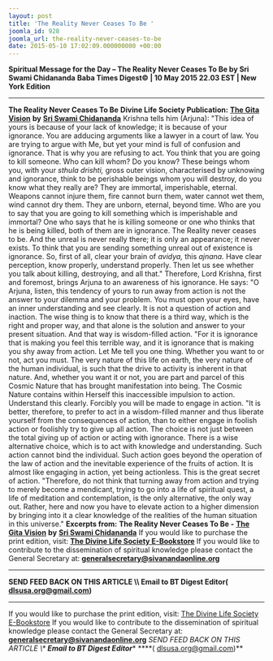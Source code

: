 ```yaml
---
layout: post
title: 'The Reality Never Ceases To Be '
joomla_id: 928
joomla_url: the-reality-never-ceases-to-be
date: 2015-05-10 17:02:09.000000000 +00:00
---
```

**Spiritual Message for the Day – The Reality Never Ceases To Be by Sri Swami Chidananda**
**Baba Times Digest© | 10 May 2015 22.03 EST | New York Edition**
* * *
**The Reality Never Ceases To Be**
**Divine Life Society Publication:** [**The Gita Vision**](http://www.dlshq.org/download/gita_vision.htm#_VPID_9) **by** [**Sri Swami Chidananda**](http://www.dlshq.org/saints/chida.htm)
Krishna tells him (Arjuna): "This idea of yours is because of your lack of knowledge; it is because of your ignorance. You are adducing arguments like a lawyer in a court of law. You are trying to argue with Me, but yet your mind is full of confusion and ignorance. That is why you are refusing to act. You think that you are going to kill someone. Who can kill whom? Do you know? These beings whom you, with your _sthula drishti,_ gross outer vision, characterised by unknowing and ignorance, think to be perishable beings whom you will destroy, do you know what they really are? They are immortal, imperishable, eternal. Weapons cannot injure them, fire cannot burn them, water cannot wet them, wind cannot dry them. They are unborn, eternal, beyond time. Who are you to say that you are going to kill something which is imperishable and immortal? One who says that he is killing someone or one who thinks that he is being killed, both of them are in ignorance. The Reality never ceases to be. And the unreal is never really there; it is only an appearance; it never exists. To think that you are sending something unreal out of existence is ignorance. So, first of all, clear your brain of _avidya,_ this _ajnana._ Have clear perception, know properly, understand properly. Then let us see whether you talk about killing, destroying, and all that."
Therefore, Lord Krishna, first and foremost, brings Arjuna to an awareness of his ignorance. He says: "O Arjuna, listen, this tendency of yours to run away from action is not the answer to your dilemma and your problem. You must open your eyes, have an inner understanding and see clearly. It is not a question of action and inaction. The wise thing is to know that there is a third way, which is the right and proper way, and that alone is the solution and answer to your present situation. And that way is wisdom-filled action.
"For it is ignorance that is making you feel this terrible way, and it is ignorance that is making you shy away from action. Let Me tell you one thing. Whether you want to or not, act you must. The very nature of this life on earth, the very nature of the human individual, is such that the drive to activity is inherent in that nature. And, whether you want it or not, you are part and parcel of this Cosmic Nature that has brought manifestation into being. The Cosmic Nature contains within Herself this inaccessible impulsion to action. Understand this clearly. Forcibly you will be made to engage in action.
"It is better, therefore, to prefer to act in a wisdom-filled manner and thus liberate yourself from the consequences of action, than to either engage in foolish action or foolishly try to give up all action. The choice is not just between the total giving up of action or acting with ignorance. There is a wise alternative choice, which is to act with knowledge and understanding. Such action cannot bind the individual. Such action goes beyond the operation of the law of action and the inevitable experience of the fruits of action. It is almost like engaging in action, yet being actionless. This is the great secret of action.
"Therefore, do not think that turning away from action and trying to merely become a mendicant, trying to go into a life of spiritual quest, a life of meditation and contemplation, is the only alternative, the only way out. Rather, here and now you have to elevate action to a higher dimension by bringing into it a clear knowledge of the realities of the human situation in this universe."
**Excerpts from:**  **The Reality Never Ceases To Be -** [**The Gita Vision**](http://www.dlshq.org/download/gita_vision.htm#_VPID_9) **by** [**Sri Swami Chidananda**](http://www.dlshq.org/saints/chida.htm)
If you would like to purchase the print edition, visit: **[The Divine Life Society E-Bookstore](http://www.dlshq.org/download/download.htm)**
If you would like to contribute to the dissemination of spiritual knowledge please contact the General Secretary at: [](mailto:%20%3Cscript%20type=%27text/javascript%27%3E%20%3C%21--%20var%20prefix%20=%20%27ma%27%20+%20%27il%27%20+%20%27to%27;%20var%20path%20=%20%27hr%27%20+%20%27ef%27%20+%20%27=%27;%20var%20addy57016%20=%20%27generalsecretary%27%20+%20%27@%27;%20addy57016%20=%20addy57016%20+%20%27sivanandaonline%27%20+%20%27.%27%20+%20%27org%27;%20document.write%28%27%3Ca%20%27%20+%20path%20+%20%27%5C%27%27%20+%20prefix%20+%20%27:%27%20+%20addy57016%20+%20%27%5C%27%3E%27%29;%20document.write%28addy57016%29;%20document.write%28%27%3C%5C/a%3E%27%29;%20//--%3E%5Cn%20%3C/script%3E%3Cscript%20type=%27text/javascript%27%3E%20%3C%21--%20document.write%28%27%3Cspan%20style=%5C%27display:%20none;%5C%27%3E%27%29;%20//--%3E%20%3C/script%3EThis%20email%20address%20is%20being%20protected%20from%20spambots.%20You%20need%20JavaScript%20enabled%20to%20view%20it.%20%3Cscript%20type=%27text/javascript%27%3E%20%3C%21--%20document.write%28%27%3C/%27%29;%20document.write%28%27span%3E%27%29;%20//--%3E%20%3C/script%3E?subject=Contribution%20to%20Dissemination%20of%20Spiritual%20Knowledge) **generalsecretary@sivanandaonline.org**
****
**SEND FEED BACK ON THIS ARTICLE \\\ Email to BT Digest Editor[](mailto:%20%3Cscript%20type=%27text/javascript%27%3E%20%3C%21--%20var%20prefix%20=%20%27ma%27%20+%20%27il%27%20+%20%27to%27;%20var%20path%20=%20%27hr%27%20+%20%27ef%27%20+%20%27=%27;%20var%20addy72654%20=%20%27dlsusa.org%27%20+%20%27@%27;%20addy72654%20=%20addy72654%20+%20%27gmail%27%20+%20%27.%27%20+%20%27com%27;%20document.write%28%27%3Ca%20%27%20+%20path%20+%20%27%5C%27%27%20+%20prefix%20+%20%27:%27%20+%20addy72654%20+%20%27%5C%27%3E%27%29;%20document.write%28addy72654%29;%20document.write%28%27%3C%5C/a%3E%27%29;%20//--%3E%5Cn%20%3C/script%3E%3Cscript%20type=%27text/javascript%27%3E%20%3C%21--%20document.write%28%27%3Cspan%20style=%5C%27display:%20none;%5C%27%3E%27%29;%20//--%3E%20%3C/script%3EThis%20email%20address%20is%20being%20protected%20from%20spambots.%20You%20need%20JavaScript%20enabled%20to%20view%20it.%20%3Cscript%20type=%27text/javascript%27%3E%20%3C%21--%20document.write%28%27%3C/%27%29;%20document.write%28%27span%3E%27%29;%20//--%3E%20%3C/script%3E?subject=DLS%20Posts)( [dlsusa.org@gmail.com](mailto:dlsusa.org@gmail.com))**
* * *
  
If you would like to purchase the print edition, visit: [The Divine Life Society E-Bookstore](http://www.dlshq.org/download/download.htm)
If you would like to contribute to the dissemination of spiritual knowledge please contact the General Secretary at: **[generalsecretary@sivanandaonline.org](mailto:generalsecretary@sivanandaonline.org)**
**SEND FEED BACK ON THIS ARTICLE \\\**  **Email to BT Digest Editor**** [](mailto:%20%3Cscript%20type=%27text/javascript%27%3E%20%3C%21--%20var%20prefix%20=%20%27ma%27%20+%20%27il%27%20+%20%27to%27;%20var%20path%20=%20%27hr%27%20+%20%27ef%27%20+%20%27=%27;%20var%20addy72654%20=%20%27dlsusa.org%27%20+%20%27@%27;%20addy72654%20=%20addy72654%20+%20%27gmail%27%20+%20%27.%27%20+%20%27com%27;%20document.write%28%27%3Ca%20%27%20+%20path%20+%20%27%5C%27%27%20+%20prefix%20+%20%27:%27%20+%20addy72654%20+%20%27%5C%27%3E%27%29;%20document.write%28addy72654%29;%20document.write%28%27%3C%5C/a%3E%27%29;%20//--%3E%5Cn%20%3C/script%3E%3Cscript%20type=%27text/javascript%27%3E%20%3C%21--%20document.write%28%27%3Cspan%20style=%5C%27display:%20none;%5C%27%3E%27%29;%20//--%3E%20%3C/script%3EThis%20email%20address%20is%20being%20protected%20from%20spambots.%20You%20need%20JavaScript%20enabled%20to%20view%20it.%20%3Cscript%20type=%27text/javascript%27%3E%20%3C%21--%20document.write%28%27%3C/%27%29;%20document.write%28%27span%3E%27%29;%20//--%3E%20%3C/script%3E?subject=DLS%20Posts)****( [dlsusa.org@gmail.com](mailto:dlsusa.org@gmail.com))**  
